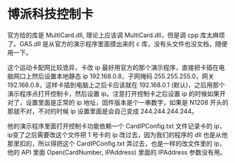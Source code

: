 # 博派科技控制卡

官方给的库是 MultiCard.dll, 理论上应该调 MultiCard.dll，但是调 cpp 库太麻烦了。GAS.dll 是从官方的演示程序里面摸出来的 c 库，没有头文件也没文档，随便用一下。

这个运动卡配网比较诡异，卡改 ip 最好用官方的那个演示程序，直接把卡插在电脑网口上然后设置本地静态 ip 192.168.0.8，子网掩码 255.255.255.0，网关 192.168.0.8，这样卡插到电脑上之后卡应该就在 192.168.0.1 (默认)，之后用那个演示程序点打开控制卡，然后设置 ip。注意打开控制卡之后设置 ip 的时候如果开对了，设置里面是正常的 ip 地址，固件版本是个一串数字，如果是 N1208 开头的那就不对，不对的时候 ip 设置里面是会自己变成 244.244.244.244。

他的演示程序里面打开控制卡功能依赖一个 CardIPConfig.txt 文件记录卡的 ip，ip变了之后需要改这个文件把 1 号卡的 ip 改过去，因为我们的程序的 dll 也是从他那里扣的，所以得把这个 CardIPConfig.txt 弄过去，也是一样的改文件里的 ip，他的 API 里面 Open(CardNumber, IPAddress) 里面的 IPAddress 参数没有用。
